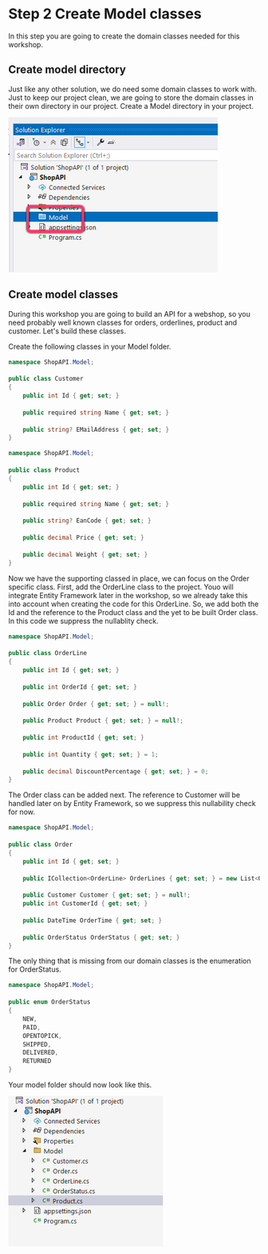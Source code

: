 # Step 2 Create Model classes
In this step you are going to create the domain classes needed for this workshop.

## Create model directory

Just like any other solution, we do need some domain classes to work with. Just to keep our project clean, we are going to store the domain classes in their own directory in our project. Create a Model directory in your project.

![Model directory](./images/Model%20folder.png)


## Create model classes

During this workshop you are going to build an API for a webshop, so you need probably well known classes for orders, orderlines, product and customer. Let's build these classes.

Create the following classes in your Model folder.

```csharp
namespace ShopAPI.Model;

public class Customer
{
    public int Id { get; set; }

    public required string Name { get; set; }

    public string? EMailAddress { get; set; }
}
```

```csharp
namespace ShopAPI.Model;

public class Product
{
    public int Id { get; set; }

    public required string Name { get; set; }

    public string? EanCode { get; set; }

    public decimal Price { get; set; }

    public decimal Weight { get; set; }
}
```

Now we have the supporting classed in place, we can focus on the Order specific class. First, add the OrderLine class to the project. Youo will integrate Entity Framework later in the workshop, so we already take this into account when creating the code for this OrderLine. So, we add both the Id and the reference to the Product class and the yet to be built Order class. In this code we suppress the nullablity check. 

```csharp
namespace ShopAPI.Model;

public class OrderLine
{
    public int Id { get; set; }

    public int OrderId { get; set; }

    public Order Order { get; set; } = null!;

    public Product Product { get; set; } = null!;

    public int ProductId { get; set; }

    public int Quantity { get; set; } = 1;

    public decimal DiscountPercentage { get; set; } = 0;
}
```

The Order class can be added next. The reference to Customer will be handled later on by Entity Framework, so we suppress this nullability check for now. 

```csharp
namespace ShopAPI.Model;

public class Order
{
    public int Id { get; set; }

    public ICollection<OrderLine> OrderLines { get; set; } = new List<OrderLine>(); 

    public Customer Customer { get; set; } = null!;
    public int CustomerId { get; set; }

    public DateTime OrderTime { get; set; }

    public OrderStatus OrderStatus { get; set; }
}
```

The only thing that is missing from our domain classes is the enumeration for OrderStatus. 

```csharp
namespace ShopAPI.Model;

public enum OrderStatus
{
    NEW,
    PAID,
    OPENTOPICK,
    SHIPPED,
    DELIVERED,
    RETURNED
}
```

Your model folder should now look like this.

 ![Models folder with models added](./images/Models%20code.png)


